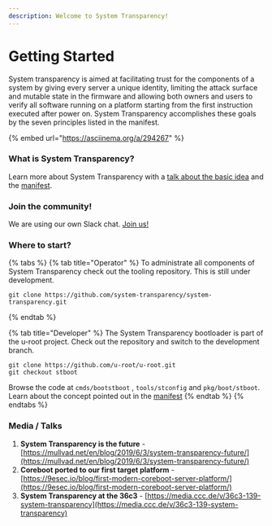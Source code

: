 ```yaml
---
description: Welcome to System Transparency!
---
```


# Getting Started

System transparency is aimed at facilitating trust for the components of a system by giving every server a unique identity, limiting the attack surface and mutable state in the firmware and allowing both owners and users to verify all software running on a platform starting from the first instruction executed after power on. System Transparency accomplishes these goals by the seven principles listed in the manifest.

{% embed url="https://asciinema.org/a/294267" %}

### What is System Transparency?

Learn more about System Transparency with a [talk about the basic idea](https://media.ccc.de/v/36c3-139-system-transparency) and the [manifest](overview/manifest.md).

### Join the community!

We are using our own Slack chat. [Join us!](https://communityinviter.com/apps/system-transparency/join)

### Where to start?

{% tabs %}
{% tab title="Operator" %}
To administrate all components of System Transparency check out the tooling repository. This is still under development.

```text
git clone https://github.com/system-transparency/system-transparency.git
```
{% endtab %}

{% tab title="Developer" %}
The System Transparency bootloader is part of the u-root project. Check out the repository and switch to the development branch. 

```text
git clone https://github.com/u-root/u-root.git
git checkout stboot
```

Browse the code at `cmds/bootstboot` , `tools/stconfig` and `pkg/boot/stboot`. Learn about the concept pointed out in the [manifest](overview/manifest.md)
{% endtab %}
{% endtabs %}

### Media / Talks

1. **System Transparency is the future** - [https://mullvad.net/en/blog/2019/6/3/system-transparency-future/](https://mullvad.net/en/blog/2019/6/3/system-transparency-future/) 
2. **Coreboot ported to our first target platform** - [https://9esec.io/blog/first-modern-coreboot-server-platform/](https://9esec.io/blog/first-modern-coreboot-server-platform/)
3. **System Transparency at the 36c3** - [https://media.ccc.de/v/36c3-139-system-transparency](https://media.ccc.de/v/36c3-139-system-transparency)

